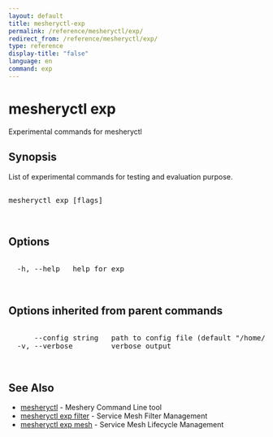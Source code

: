 ```yaml
---
layout: default
title: mesheryctl-exp
permalink: /reference/mesheryctl/exp/
redirect_from: /reference/mesheryctl/exp/
type: reference
display-title: "false"
language: en
command: exp
---
```


# mesheryctl exp

Experimental commands for mesheryctl

## Synopsis

List of experimental commands for testing and evaluation purpose.

<pre class='codeblock-pre'>
<div class='codeblock'>
mesheryctl exp [flags]

</div>
</pre> 

## Options

<pre class='codeblock-pre'>
<div class='codeblock'>
  -h, --help   help for exp

</div>
</pre>

## Options inherited from parent commands

<pre class='codeblock-pre'>
<div class='codeblock'>
      --config string   path to config file (default "/home/admin-pc/.meshery/config.yaml")
  -v, --verbose         verbose output

</div>
</pre>

## See Also

* [mesheryctl](reference/mesheryctl/main)	 - Meshery Command Line tool
* [mesheryctl exp filter](filter/)	 - Service Mesh Filter Management
* [mesheryctl exp mesh](mesh/)	 - Service Mesh Lifecycle Management

